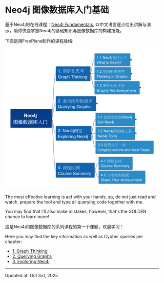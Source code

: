 # Neo4j 图像数据库入门基础

基于Neo4j的在线课程：[Neo4j Fundamentals](https://graphacademy.neo4j.com/courses/neo4j-fundamentals/), 以中文语言逐点给出讲解与演示，助你快速掌握Neo4j的基础知识与图像数据库的构建技能。

下面是用FreePlane制作的课程脉络:

![neo4j_fundamentals_course_structure_level1](img/Neo4j_Fundamentals_c.png)

The most effective learning is act with your hands, so, do not just read and watch, prepare the tool and type all querying code together with me.

You may find that I'll also make mistakes, however, that's the GOLDEN chance to learn more!

这是Neo4j和图像数据库的系列课程的第一个课题，欢迎学习！

Here you may find the key information as well as Cypher queries per chapter:

- [1. Graph Thinking](./1_Graph_Thinking.md)
- [2. Querying Graphs](./2_Querying_Graphs.md)
- [3. Exploring Neo4j](./3_Exploring_Neo4j.md)

---

Updated at: Oct 3rd, 2025